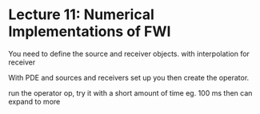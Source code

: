 # Lecture 11: Numerical Implementations of FWI




You need to define the source and receiver objects. with interpolation for receiver

With PDE and sources and receivers set up you then create the operator.

run the operator op, try it with a short amount of time eg. 100 ms then can expand to more

